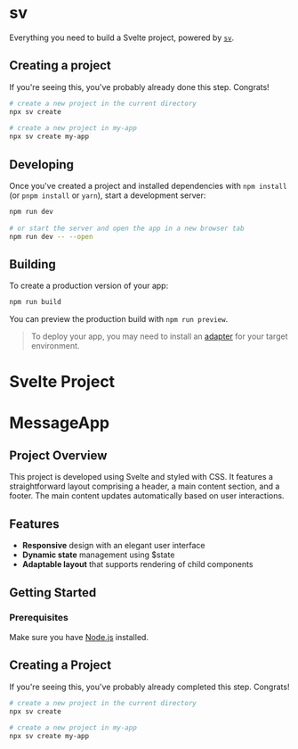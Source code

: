 # sv
 
Everything you need to build a Svelte project, powered by [`sv`](https://github.com/sveltejs/cli).
 
## Creating a project
 
If you're seeing this, you've probably already done this step. Congrats!
 
```bash
# create a new project in the current directory
npx sv create
 
# create a new project in my-app
npx sv create my-app
```
 
## Developing
 
Once you've created a project and installed dependencies with `npm install` (or `pnpm install` or `yarn`), start a development server:
 
```bash
npm run dev
 
# or start the server and open the app in a new browser tab
npm run dev -- --open
```
 
## Building
 
To create a production version of your app:
 
```bash
npm run build
```
 
You can preview the production build with `npm run preview`.
 
> To deploy your app, you may need to install an [adapter](https://svelte.dev/docs/kit/adapters) for your target environment.
 
 
# Svelte Project
# MessageApp

## Project Overview 
 
This project is developed using Svelte and styled with CSS. It features a straightforward layout comprising a header, a main content section, and a footer. The main content updates automatically based on user interactions.
 
## Features
- **Responsive** design with an elegant user interface
- **Dynamic state** management using $state
- **Adaptable layout** that supports rendering of child components
 
## Getting Started
 
### Prerequisites
Make sure you have [Node.js](https://nodejs.org/) installed.
 
## Creating a Project
 
If you're seeing this, you've probably already completed this step. Congrats!
 
```bash
# create a new project in the current directory
npx sv create
 
# create a new project in my-app
npx sv create my-app